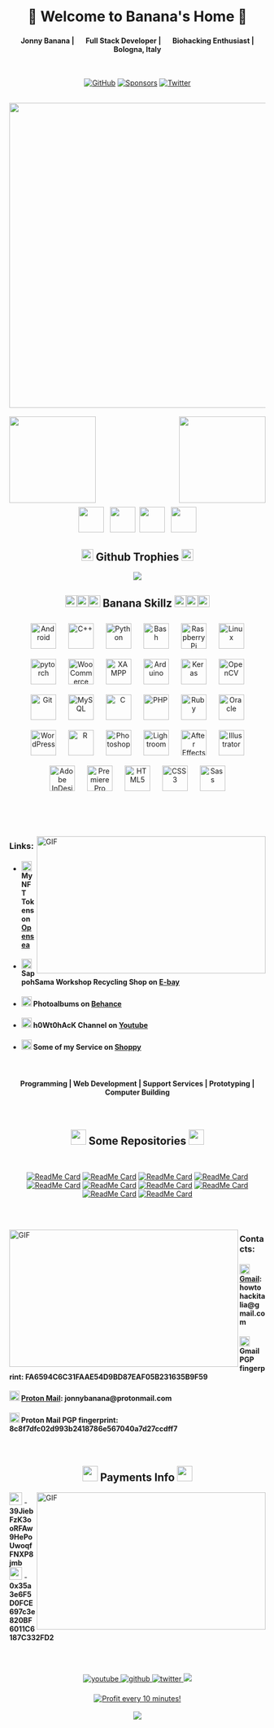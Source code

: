 <!--
**JonnyBanana/JonnyBanana** is a ✨ _special_ ✨ repository because its `README.md` (this file) appears on your GitHub profile.
-->

<!-- Title  -->
<h1 align="center">👹 Welcome to  Banana's Home 👹</h1>
 
<div align="center">
 <h4> <img src="https://emojipedia-us.s3.dualstack.us-west-1.amazonaws.com/thumbs/60/twitter/259/top-hat_1f3a9.png" width="16px"> Jonny Banana | <img src="https://emojipedia-us.s3.dualstack.us-west-1.amazonaws.com/thumbs/60/twitter/259/laptop_1f4bb.png" width="16px"> Full Stack Developer | <img src="https://emojipedia-us.s3.dualstack.us-west-1.amazonaws.com/thumbs/60/twitter/259/dna_1f9ec.png" width="16px"> Biohacking Enthusiast | <img src="https://emojipedia-us.s3.dualstack.us-west-1.amazonaws.com/thumbs/60/twitter/259/flag-italy_1f1ee-1f1f9.png" width="16px"> Bologna, Italy </h4>
</div>

</BR>

<!-- Github -Twitter and Sponsor Logo -->
<p align="center">
	<a href="https://github.com/JonnyBanana"><img src="https://img.shields.io/github/followers/JonnyBanana.svg?label=GitHub&style=social" alt="GitHub"></a>
	<a href="https://github.com/sponsors/JonnyBanana"><img src="https://img.shields.io/badge/Sponsors--_.svg?style=social&logo=github&logoColor=EA4AAA" alt="Sponsors"></a>
	<a href="https://twitter.com/jonnybanana84"><img src="https://img.shields.io/twitter/follow/jonnybanana84?label=Twitter&style=social" alt="Twitter"></a>
</p>

</BR>

<!-- Biohacking Gif -->
<div align="center" width="50">
<img src="https://media.giphy.com/media/s1IJ0L8hZ4wms/giphy.gif" width="600"/>
</div>

<!-- Banana's Stats -->
</BR>

<div>
<img height="170" align="left" src="https://github-readme-stats.vercel.app/api?username=JonnyBanana&show_icons=true&title_color=9400D3&icon_color=79ff97&text_color=9f9f9f&bg_color=151515" />

<img height="170" align="right" src="https://github-readme-stats.vercel.app/api/top-langs/?username=JonnyBanana&layout=compact&title_color=fff&text_color=fff&bg_color=151515" />
</div>

<!-- Space Div -->
<div>
 
</BR></BR></BR></BR></BR></BR>

</div>

</BR></BR>

<div align="center">
<img src="https://emojis.slackmojis.com/emojis/images/1450694616/220/bananadance.gif?1450694616" width="50" height="50"/> &nbsp; <img src="https://emojis.slackmojis.com/emojis/images/1450694616/220/bananadance.gif?1450694616" width="50" height="50"/> &nbsp;<img src="https://emojis.slackmojis.com/emojis/images/1450694616/220/bananadance.gif?1450694616" width="50" height="50"/> &nbsp; <img src="https://emojis.slackmojis.com/emojis/images/1450694616/220/bananadance.gif?1450694616" width="50" height="50"/>
</div>

<!-- thropy -->
<h2 align="center"><img src="https://emojipedia-us.s3.dualstack.us-west-1.amazonaws.com/thumbs/120/twitter/259/trophy_1f3c6.png" width="23px"> Github Trophies <img src="https://emojipedia-us.s3.dualstack.us-west-1.amazonaws.com/thumbs/120/twitter/259/trophy_1f3c6.png" width="23px"></h2>  
<a href="https://JonnyBanana.github.io">
 
 <p align="center">
   <img src="https://github-profile-trophy.vercel.app/?username=JonnyBanana&column=7&theme=onedark"/>
 </p>
</a>

<!-- Banana Skillz -->
<h2 align="center"><img src="https://emojipedia-us.s3.dualstack.us-west-1.amazonaws.com/thumbs/120/twitter/259/alien_1f47d.png" width="23px"><img src="https://emojipedia-us.s3.dualstack.us-west-1.amazonaws.com/thumbs/120/twitter/259/alien_1f47d.png" width="23px"><img src="https://emojipedia-us.s3.dualstack.us-west-1.amazonaws.com/thumbs/120/twitter/259/alien_1f47d.png" width="23px"> Banana Skillz <img src="https://emojipedia-us.s3.dualstack.us-west-1.amazonaws.com/thumbs/120/twitter/259/alien_1f47d.png" width="23px"><img src="https://emojipedia-us.s3.dualstack.us-west-1.amazonaws.com/thumbs/120/twitter/259/alien_1f47d.png" width="23px"><img src="https://emojipedia-us.s3.dualstack.us-west-1.amazonaws.com/thumbs/120/twitter/259/alien_1f47d.png" width="23px"> </h2> 
<div align="center">  
<img style="margin: 10px" src="https://profilinator.rishav.dev/skills-assets/android-original-wordmark.svg" alt="Android" height="50" />  
<img style="margin: 10px" src="https://profilinator.rishav.dev/skills-assets/cplusplus-original.svg" alt="C++" height="50" />  
<img style="margin: 10px" src="https://profilinator.rishav.dev/skills-assets/python-original.svg" alt="Python" height="50" />  
<img style="margin: 10px" src="https://profilinator.rishav.dev/skills-assets/gnu_bash-icon.svg" alt="Bash" height="50" />  
<img style="margin: 10px" src="https://profilinator.rishav.dev/skills-assets/raspberrypi.png" alt="Raspberry Pi" height="50" />  
<img style="margin: 10px" src="https://profilinator.rishav.dev/skills-assets/linux-original.svg" alt="Linux" height="50" />  
<img style="margin: 10px" src="https://profilinator.rishav.dev/skills-assets/pytorch-icon.svg" alt="pytorch" height="50" />  
<img style="margin: 10px" src="https://profilinator.rishav.dev/skills-assets/woocommerce.png" alt="WooCommerce" height="50" />  
<img style="margin: 10px" src="https://profilinator.rishav.dev/skills-assets/xampp.png" alt="XAMPP" height="50" />  
<img style="margin: 10px" src="https://profilinator.rishav.dev/skills-assets/arduino.png" alt="Arduino" height="50" />  
<img style="margin: 10px" src="https://profilinator.rishav.dev/skills-assets/keras.png" alt="Keras" height="50" />  
<img style="margin: 10px" src="https://profilinator.rishav.dev/skills-assets/opencv-icon.svg" alt="OpenCV" height="50" />  
<img style="margin: 10px" src="https://profilinator.rishav.dev/skills-assets/git-scm-icon.svg" alt="Git" height="50" />  
<img style="margin: 10px" src="https://profilinator.rishav.dev/skills-assets/mysql-original-wordmark.svg" alt="MySQL" height="50" />  
<img style="margin: 10px" src="https://profilinator.rishav.dev/skills-assets/c-original.svg" alt="C" height="50" />  
<img style="margin: 10px" src="https://profilinator.rishav.dev/skills-assets/php-original.svg" alt="PHP" height="50" />  
<img style="margin: 10px" src="https://profilinator.rishav.dev/skills-assets/ruby-original-wordmark.svg" alt="Ruby" height="50" />  
<img style="margin: 10px" src="https://profilinator.rishav.dev/skills-assets/oracle-original.svg" alt="Oracle" height="50" />  
<img style="margin: 10px" src="https://profilinator.rishav.dev/skills-assets/wordpress.png" alt="WordPress" height="50" />  
<img style="margin: 10px" src="https://profilinator.rishav.dev/skills-assets/r.svg" alt="R" height="50" />  
<img style="margin: 10px" src="https://profilinator.rishav.dev/skills-assets/photoshop-plain.svg" alt="Photoshop" height="50" />  
<img style="margin: 10px" src="https://profilinator.rishav.dev/skills-assets/lightroom.png" alt="Lightroom" height="50" />  
<img style="margin: 10px" src="https://profilinator.rishav.dev/skills-assets/aftereffects.png" alt="After Effects" height="50" />  
<img style="margin: 10px" src="https://profilinator.rishav.dev/skills-assets/adobe_illustrator-icon.svg" alt="Illustrator" height="50" />  
<img style="margin: 10px" src="https://profilinator.rishav.dev/skills-assets/adobeindesign.svg" alt="Adobe InDesign" height="50" />  
<img style="margin: 10px" src="https://profilinator.rishav.dev/skills-assets/adobepremierepro.png" alt="Premiere Pro" height="50" />  
<img style="margin: 10px" src="https://profilinator.rishav.dev/skills-assets/html5-original-wordmark.svg" alt="HTML5" height="50" />  
<img style="margin: 10px" src="https://profilinator.rishav.dev/skills-assets/css3-original-wordmark.svg" alt="CSS3" height="50" />  
<img style="margin: 10px" src="https://profilinator.rishav.dev/skills-assets/sass-original.svg" alt="Sass" height="50" />  
</div>  
 
</BR></BR></BR>

<!-- Links -->
<img align="right" height="270px" width="450px" alt="GIF" src="https://raw.githubusercontent.com/JonnyBanana/JonnyBanana/master/IMG/programming.gif">
<h3> Links:</h3>

 -  <h4><img src="https://emojipedia-us.s3.dualstack.us-west-1.amazonaws.com/thumbs/160/htc/37/spouting-whale_1f433.png" width="20px"> My NFT Tokens on <a href="https://opensea.io/accounts/Your_CryptoDealer">Opensea</a></h4>   
 
 -  <h4><img src="https://github.githubassets.com/images/icons/emoji/unicode/1f6e0.png" width="20px"> SappohSama Workshop Recycling Shop on <a href="https://www.ebay.it/str/sapposamaworkshop">E-bay</a></h4>
 
 -  <h4><img src="https://emojipedia-us.s3.dualstack.us-west-1.amazonaws.com/thumbs/160/samsung/265/nazar-amulet_1f9ff.png" width="20px"> Photoalbums on <a href="https://www.behance.net/SappohSama">Behance</a></h4>  
 
 -  <h4><img src="https://github.githubassets.com/images/icons/emoji/unicode/1f47e.png" width="20px"> h0Wt0hAcK Channel on <a href="https://www.youtube.com/channel/UCGpltr2aMuNZqfBN6y51kCw">Youtube</a></h4>
 <!--  
 -  <h4><img src="https://emojipedia-us.s3.dualstack.us-west-1.amazonaws.com/thumbs/160/joypixels/257/mushroom_1f344.png" width="20px"> $aPp0h$aMa_WoRk$h0p on <a href="https://www.youtube.com/channel/UC7Z1vmu3LfcBQZ7iGAyT5nw">Youtube</a></h4>
--> 
 -  <h4><img src="https://emojipedia-us.s3.dualstack.us-west-1.amazonaws.com/thumbs/160/twitter/259/crossed-swords_2694.png" width="20px"> Some of my Service on <a href="https://shoppy.gg/@HashashinHakShop">Shoppy</a></h4>

</BR> 

<p>
  <h4 align="center"> Programming | Web Development | Support Services | Prototyping | Computer Building </h4>
</p>

</BR>

<!-- Repos -->
<div align="center" >
<h2 align="center"><img src="https://emojis.slackmojis.com/emojis/images/1561763719/5906/this-is-fine-fire.gif?1561763719" width="30px"> Some Repositories <img src="https://emojis.slackmojis.com/emojis/images/1561763719/5906/this-is-fine-fire.gif?1561763719" width="30px"></h2>  
</BR>

[![ReadMe Card](https://github-readme-stats.vercel.app/api/pin/?username=JonnyBanana&repo=DUCKY_REAPER&theme=gotham)](https://github.com/JonnyBanana/DUCKY_REAPER)
[![ReadMe Card](https://github-readme-stats.vercel.app/api/pin/?username=JonnyBanana&repo=Rubber_Ducky_Gather_Network_Info&theme=gotham)](https://github.com/JonnyBanana/Rubber_Ducky_Gather_Network_Info)
[![ReadMe Card](https://github-readme-stats.vercel.app/api/pin/?username=JonnyBanana&repo=BQOD_tHE_bLUE_qUACK_oF_dEATH&theme=gotham)](https://github.com/JonnyBanana/BQOD_tHE_bLUE_qUACK_oF_dEATH)
[![ReadMe Card](https://github-readme-stats.vercel.app/api/pin/?username=JonnyBanana&repo=Wifi-Pineapple-IP-Configurator&theme=gotham)](https://github.com/JonnyBanana/Wifi-Pineapple-IP-Configurator)
[![ReadMe Card](https://github-readme-stats.vercel.app/api/pin/?username=JonnyBanana&repo=safari-ie-reaper.github.io&theme=gotham)](https://github.com/JonnyBanana/safari-ie-reaper.github.io)
[![ReadMe Card](https://github-readme-stats.vercel.app/api/pin/?username=JonnyBanana&repo=Netflix_EVIL_PORTAL&theme=gotham)](https://github.com/JonnyBanana/Netflix_EVIL_PORTAL)
[![ReadMe Card](https://github-readme-stats.vercel.app/api/pin/?username=JonnyBanana&repo=NEOPIXEL_WS2812_5050_SKETCHS&theme=gotham)](https://github.com/JonnyBanana/NEOPIXEL_WS2812_5050_SKETCHS)
[![ReadMe Card](https://github-readme-stats.vercel.app/api/pin/?username=JonnyBanana&repo=MAC_Donalds&theme=gotham)](https://github.com/JonnyBanana/MAC_Donalds)
[![ReadMe Card](https://github-readme-stats.vercel.app/api/pin/?username=JonnyBanana&repo=Codebug_BTC_RealTime_Price&theme=gotham)](https://github.com/JonnyBanana/Codebug_BTC_RealTime_Price)
[![ReadMe Card](https://github-readme-stats.vercel.app/api/pin/?username=JonnyBanana&repo=SASS-PixelArt-Pack&theme=gotham)](https://github.com/JonnyBanana/SASS-PixelArt-Pack)
</div>

</BR></BR>

<!-- Contacts -->
<img align="left" height="270px" width="450px" alt="GIF" src="https://raw.githubusercontent.com/JonnyBanana/JonnyBanana/master/IMG/88a969c3e830bbcbff939ea870058d91.gif">

<h3> Contacts:</h3>
<h4><img src="https://emojipedia-us.s3.dualstack.us-west-1.amazonaws.com/thumbs/60/twitter/259/robot_1f916.png" width="20px"> <a href="mailto:howtohackitalia@gmail.com">Gmail</a>: howtohackitalia@gmail.com</h4> 
<h4><img src="https://emojipedia-us.s3.dualstack.us-west-1.amazonaws.com/thumbs/60/twitter/259/robot_1f916.png" width="20px"> Gmail PGP fingerprint: FA6594C6C31FAAE54D9BD87EAF05B231635B9F59</h4> 
<h4><img src="https://emojipedia-us.s3.dualstack.us-west-1.amazonaws.com/thumbs/60/twitter/259/robot_1f916.png" width="20px"> <a href="mailto:jonnybanana@protonmail.com">Proton Mail</a>: jonnybanana@protonmail.com</h4> 
<h4><img src="https://emojipedia-us.s3.dualstack.us-west-1.amazonaws.com/thumbs/60/twitter/259/robot_1f916.png" width="20px"> Proton Mail PGP fingerprint:  8c8f7dfc02d993b2418786e567040a7d27ccdff7</h4> 

</BR>

<!-- Payments Info -->

<h2 align="center"><img src="https://emojis.slackmojis.com/emojis/images/1450731407/227/powerup.gif?1450731407" width="30px"> Payments Info <img src="https://emojis.slackmojis.com/emojis/images/1450731407/227/powerup.gif?1450731407" width="30px"></h2>

<img align="right" height="270px" width="450px" alt="GIF" src="https://raw.githubusercontent.com/JonnyBanana/JonnyBanana/master/IMG/3DLAmCsuTe3bV13dhrdWmiiTzq9WMPZDTkYuSGyZVu3GHrVTd2BoY4vy6KfBYGoMWX5Znx41J2ooechEiytNSdz6XzEsgbNbZ1bzk2wWdKhpeGdRmswGu87qNkdkKjdTPYBJbxrm8qYShbz29hFxRZ9DhhjxmqX.gif">
<img src="https://raw.githubusercontent.com/JonnyBanana/JonnyBanana/master/IMG/Bitcoin-icon.png" width="25px"> 
 -  <b>39JiebFzK3ooRFAw9HePoUwoqfFNXP8jmb</b> 
 <img src="https://raw.githubusercontent.com/JonnyBanana/JonnyBanana/master/IMG/1-W_pIfGx1Yw_LMfUsOesr4g.png" width="25px">
 -  <b>0x35a3e6F5D0FCE697c3e820BF6011C6187C332FD2</b>


<!--
<div align="left" >	
<b><img src="https://raw.githubusercontent.com/JonnyBanana/JonnyBanana/master/IMG/Bitcoin-icon.png" width="100px"></BR> BTC Wallet </BR> 39JiebFzK3ooRFAw9HePoUwoqfFNXP8jmb</b>
</div>
<div align="right" >
<b><img src="https://raw.githubusercontent.com/JonnyBanana/JonnyBanana/master/IMG/Bitcoin-icon.png" width="100px"></BR> ETH Wallet </BR> 39JiebFzK3ooRFAw9HePoUwoqfFNXP8jmb</b>
</div>
<b><img src="https://raw.githubusercontent.com/JonnyBanana/JonnyBanana/master/IMG/Bitcoin-icon.png" width="100px"></BR> DOGE Wallet </BR> 39JiebFzK3ooRFAw9HePoUwoqfFNXP8jmb</b>
<b><img src="https://raw.githubusercontent.com/JonnyBanana/JonnyBanana/master/IMG/Bitcoin-icon.png" width="100px"></BR> LTC Wallet </BR> 39JiebFzK3ooRFAw9HePoUwoqfFNXP8jmb</b>
<b><img src="https://raw.githubusercontent.com/JonnyBanana/JonnyBanana/master/IMG/Bitcoin-icon.png" width="100px"></BR> DARK Wallet </BR> 39JiebFzK3ooRFAw9HePoUwoqfFNXP8jmb</b>
<b><img src="https://raw.githubusercontent.com/JonnyBanana/JonnyBanana/master/IMG/Bitcoin-icon.png" width="100px"></BR> UNSTOPPABLE DOMAINS </BR> 39JiebFzK3ooRFAw9HePoUwoqfFNXP8jmb</b>
<b><img src="https://raw.githubusercontent.com/JonnyBanana/JonnyBanana/master/IMG/Bitcoin-icon.png" width="100px"></BR> PAYPAL </BR> 39JiebFzK3ooRFAw9HePoUwoqfFNXP8jmb</b>
-->



</BR> </BR>

<!-- Final Contacts e Social -->
<div align="center">
<a href="https://www.youtube.com/channel/UCGpltr2aMuNZqfBN6y51kCw" target="_blank">
<img src=https://img.shields.io/badge/youtube-%23EE4831.svg?&style=for-the-badge&logo=youtube&logoColor=white alt=youtube style="margin-bottom: 5px;" />
</a> 
<a href="https://github.com/JonnyBanana" target="_blank">
<img src=https://img.shields.io/badge/github-%2324292e.svg?&style=for-the-badge&logo=github&logoColor=white alt=github style="margin-bottom: 5px;" />
</a>
<a href="https://twitter.com/jonnybanana84" target="_blank">
<img src=https://img.shields.io/badge/twitter-%2300acee.svg?&style=for-the-badge&logo=twitter&logoColor=white alt=twitter style="margin-bottom: 5px;" />
</a> 
<a href="mailto:howtohackitalia@gmail.com"><img src="https://img.shields.io/badge/-Gmail-D14836?style=for-the-badge&logo=Gmail&logoColor=white"/></a>	
</div> 

</BR>
<!-- Banner -->
<div align="center">
<a href="https://golden-farm.biz/?r=1673249" target="_blank" >
<img src="https://golden-farm.biz/images/promo/en/728x90.gif"
alt="Profit every 10 minutes!"></a>
</div>

</BR>

<!-- Visitors Counter -->
<div align="center">
<img src="https://komarev.com/ghpvc/?username=JonnyBanana&&style=flat-square" align="center" />
</div>  
</BR>

